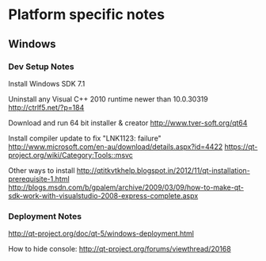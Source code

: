 # Platform specific notes #

## Windows ##

### Dev Setup Notes ###

Install Windows SDK 7.1

Uninstall any Visual C++ 2010 runtime newer than 10.0.30319
http://ctrlf5.net/?p=184

Download and run 64 bit installer & creator
http://www.tver-soft.org/qt64

Install compiler update to fix "LNK1123: failure"
http://www.microsoft.com/en-au/download/details.aspx?id=4422
https://qt-project.org/wiki/Category:Tools::msvc



Other ways to install
http://qtitkvtkhelp.blogspot.in/2012/11/qt-installation-prerequisite-1.html
http://blogs.msdn.com/b/gpalem/archive/2009/03/09/how-to-make-qt-sdk-work-with-visualstudio-2008-express-complete.aspx


### Deployment Notes ###

http://qt-project.org/doc/qt-5/windows-deployment.html

How to hide console:
http://qt-project.org/forums/viewthread/20168

